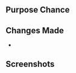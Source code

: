 ## Purpose Chance
<!-- What this PR does in 1-2 sentences. If it can't fit in 1-2 sentences the PR may be changing too much (no big deal, just try to keep commits and PRs small next time!) -->

## Changes Made
<!-- Bulleted list of all the changes this PR introduces -->
- 

## Screenshots
<!-- Please provide and relevant screenshots or videos. (Upload videos to SH Dev Youtube channel) -->
